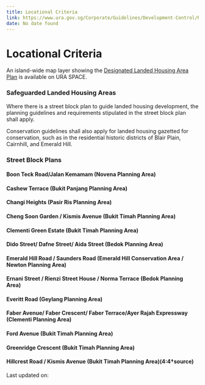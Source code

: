 ```yaml
---
title: Locational Criteria
link: https://www.ura.gov.sg/Corporate/Guidelines/Development-Control/Residential/Semi-Detached-Houses/Locational-Criteria
date: No date found
---
```


# Locational Criteria

An island-wide map layer showing the [Designated Landed Housing Area Plan](https://www.ura.gov.sg/maps/index.html?service=CTRLPLAN) is available on URA SPACE.

### Safeguarded Landed Housing Areas

Where there is a street block plan to guide landed housing development, the planning guidelines and requirements stipulated in the street block plan shall apply.

Conservation guidelines shall also apply for landed housing gazetted for conservation, such as in the residential historic districts of Blair Plain, Cairnhill, and Emerald Hill.

### Street Block Plans

#### Boon Teck Road/Jalan Kemamam (Novena Planning Area)
#### Cashew Terrace (Bukit Panjang Planning Area)
#### Changi Heights (Pasir Ris Planning Area)
#### Cheng Soon Garden / Kismis Avenue (Bukit Timah Planning Area)
#### Clementi Green Estate (Bukit Timah Planning Area)
#### Dido Street/ Dafne Street/ Aida Street (Bedok Planning Area)
#### Emerald Hill Road / Saunders Road (Emerald Hill Conservation Area / Newton Planning Area)
#### Ernani Street / Rienzi Street House / Norma Terrace (Bedok Planning Area)
#### Everitt Road (Geylang Planning Area)
#### Faber Avenue/ Faber Crescent/ Faber Terrace/Ayer Rajah Expressway (Clementi Planning Area)
#### Ford Avenue (Bukit Timah Planning Area)
#### Greenridge Crescent (Bukit Timah Planning Area)
#### Hillcrest Road / Kismis Avenue (Bukit Timah Planning Area)(4:4†source)

Last updated on: <date>
